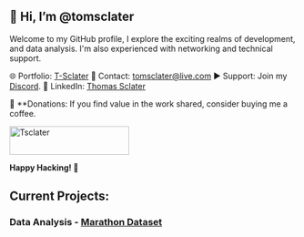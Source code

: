 ## 👋 Hi, I’m @tomsclater
Welcome to my GitHub profile, I explore the exciting realms of development, and data analysis.
I'm also experienced with networking and technical support.

 🌐 Portfolio: [T-Sclater](https://t-sclater.vercel.app/)
 📧 Contact: tomsclater@live.com
 ▶ Support: Join my [Discord](https://discord.gg/J9kVfvAYeH).
 💼 LinkedIn: [Thomas Sclater](https://linkedin.com/in/tomsclater/)

💸 **Donations:
If you find value in the work shared, consider buying me a coffee.

<p><a href="https://www.buymeacoffee.com/tsclater" target="_blank"> <img  src="https://www.buymeacoffee.com/assets/img/guidelines/download-assets-sm-1.svg" height="50" width="210" alt="Tsclater" ></img></a></p>


**Happy Hacking! 🚀**

## Current Projects: 
### Data Analysis - [Marathon Dataset](https://github.com/tomsclater/marathon-dataset)



